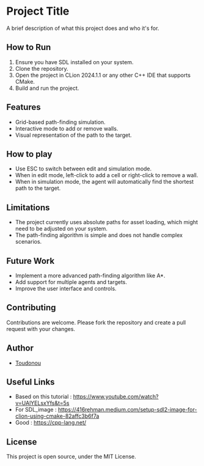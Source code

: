 # Project Title

A brief description of what this project does and who it's for.

## How to Run

1. Ensure you have SDL installed on your system.
2. Clone the repository.
3. Open the project in CLion 2024.1.1 or any other C++ IDE that supports CMake.
4. Build and run the project.

## Features

- Grid-based path-finding simulation.
- Interactive mode to add or remove walls.
- Visual representation of the path to the target.

## How to play

- Use ESC to switch between edit and simulation mode.
- When in edit mode, left-click to add a cell or right-click to remove a wall.
- When in simulation mode, the agent will automatically find the shortest path to the target.

## Limitations

- The project currently uses absolute paths for asset loading, which might need to be adjusted on your system.
- The path-finding algorithm is simple and does not handle complex scenarios.

## Future Work

- Implement a more advanced path-finding algorithm like A*.
- Add support for multiple agents and targets.
- Improve the user interface and controls.

## Contributing

Contributions are welcome. Please fork the repository and create a pull request with your changes.
## Author
- [Toudonou](https://github.com/Toudonou)

## Useful Links
- Based on this tutorial : https://www.youtube.com/watch?v=UAlYELsxYfs&t=5s
- For SDL_image : https://416rehman.medium.com/setup-sdl2-image-for-clion-using-cmake-82affc3b6f7a
- Good : https://cpp-lang.net/

## License

This project is open source, under the MIT License.